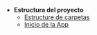 - **Estructura del proyecto**
  - [Estructure de carpetas](ProjectArchitecture.md)
  - [Inicio de la App](_app_start.md)

